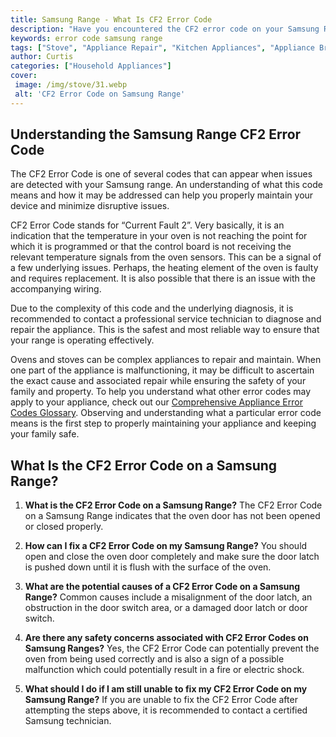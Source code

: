 ```yaml
---
title: Samsung Range - What Is CF2 Error Code
description: "Have you encountered the CF2 error code on your Samsung Range Find out what it means and what to do about it in this blog post"
keywords: error code samsung range
tags: ["Stove", "Appliance Repair", "Kitchen Appliances", "Appliance Brand"]
author: Curtis
categories: ["Household Appliances"]
cover: 
 image: /img/stove/31.webp
 alt: 'CF2 Error Code on Samsung Range'
---
```

## Understanding the Samsung Range CF2 Error Code

The CF2 Error Code is one of several codes that can appear when issues are detected with your Samsung range. An understanding of what this code means and how it may be addressed can help you properly maintain your device and minimize disruptive issues.

CF2 Error Code stands for “Current Fault 2”. Very basically, it is an indication that the temperature in your oven is not reaching the point for which it is programmed or that the control board is not receiving the relevant temperature signals from the oven sensors. This can be a signal of a few underlying issues. Perhaps, the heating element of the oven is faulty and requires replacement. It is also possible that there is an issue with the accompanying wiring. 

Due to the complexity of this code and the underlying diagnosis, it is recommended to contact a professional service technician to diagnose and repair the appliance. This is the safest and most reliable way to ensure that your range is operating effectively. 

Ovens and stoves can be complex appliances to repair and maintain. When one part of the appliance is malfunctioning, it may be difficult to ascertain the exact cause and associated repair while ensuring the safety of your family and property. To help you understand what other error codes may apply to your appliance, check out our [Comprehensive Appliance Error Codes Glossary](./error-codes/). Observing and understanding what a particular error code means is the first step to properly maintaining your appliance and keeping your family safe.
## What Is the CF2 Error Code on a Samsung Range?

1. **What is the CF2 Error Code on a Samsung Range?** 
The CF2 Error Code on a Samsung Range indicates that the oven door has not been opened or closed properly. 

2. **How can I fix a CF2 Error Code on my Samsung Range?** 
You should open and close the oven door completely and make sure the door latch is pushed down until it is flush with the surface of the oven. 

3. **What are the potential causes of a CF2 Error Code on a Samsung Range?** 
Common causes include a misalignment of the door latch, an obstruction in the door switch area, or a damaged door latch or door switch. 

4. **Are there any safety concerns associated with CF2 Error Codes on Samsung Ranges?** 
Yes, the CF2 Error Code can potentially prevent the oven from being used correctly and is also a sign of a possible malfunction which could potentially result in a fire or electric shock. 

5. **What should I do if I am still unable to fix my CF2 Error Code on my Samsung Range?** 
If you are unable to fix the CF2 Error Code after attempting the steps above, it is recommended to contact a certified Samsung technician.
